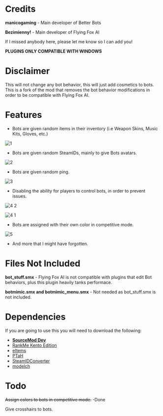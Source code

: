 # Credits
**manicogaming** - Main developer of Better Bots

**Bezimienny!** - Main developer of Flying Fox AI

If I missed anybody here, please let me know so I can add you!

**PLUGINS ONLY COMPATIBLE WITH WINDOWS**

# Disclaimer
This will not change any bot behavior, this will just add cosmetics to bots. This is a fork of the mod that removes the bot behavior modifications in order to be compatible with Flying Fox AI.

# Features
- Bots are given random items in their inventory (i.e Weapon Skins, Music Kits, Gloves, etc.)

![1](https://user-images.githubusercontent.com/45516471/202308584-ea287595-e476-47a5-a9f2-61c8e71d57cb.png)

- Bots are given random SteamIDs, mainly to give Bots avatars.

![2](https://user-images.githubusercontent.com/45516471/202308687-928a47d5-5207-402d-b4a1-cb0fda410eed.png)

- Bots are given random ping.

![3](https://user-images.githubusercontent.com/45516471/202308700-1c654da0-8869-427f-87df-be6e9c29b078.png)

- Disabling the ability for players to control bots, in order to prevent issues.

![4 2](https://user-images.githubusercontent.com/45516471/202308741-3eb24479-b2ef-413b-8d56-b80d7d74d6a6.png)

![4 1](https://user-images.githubusercontent.com/45516471/202308753-349b0e1a-b636-461a-bfd8-6a275b97445c.png)

- Bots are assigned with their own color in competitive mode.

![5](https://user-images.githubusercontent.com/45516471/202327550-e9579bf5-f6f4-4727-b963-ba0af2ffc75b.png)

- And more that I might have forgotten.
# Files Not Included
**bot_stuff.smx** - Flying Fox AI is not compatible with plugins that edit Bot behaviors, plus this plugin heavily tanks performace.

**botmimic.smx and botmimic_menu.smx** - Not needed as bot_stuff.smx is not included.

# Dependencies
If you are going to use this you will need to download the following:
- **[SourceMod Dev](https://www.sourcemod.net/downloads.php?branch=dev)**
- [RankMe Kento Edition](https://forums.alliedmods.net/showthread.php?p=2467665)
- [eItems](https://github.com/ESK0/eItems)
- [PTaH](https://ptah.zizt.ru/)
- [SteamIDConverter](https://forums.alliedmods.net/showthread.php?t=333459)
- [modelch](https://github.com/SAZONISCHE/modelch)

# Todo
~~Assign colors to bots in competitive mode.~~ -Done

Give crosshairs to bots.
